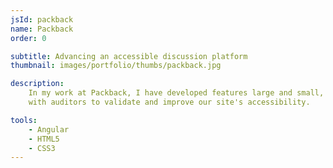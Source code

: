 ```yaml
---
jsId: packback
name: Packback
order: 0

subtitle: Advancing an accessible discussion platform
thumbnail: images/portfolio/thumbs/packback.jpg

description:
    In my work at Packback, I have developed features large and small, worked
    with auditors to validate and improve our site's accessibility.

tools:
    - Angular
    - HTML5
    - CSS3
---
```

